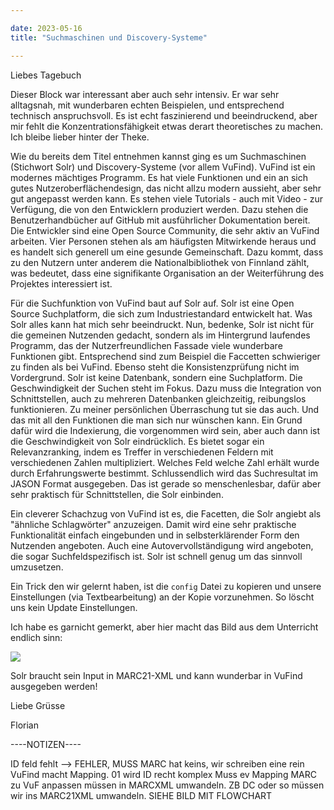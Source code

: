 ```yaml
---

date: 2023-05-16
title: "Suchmaschinen und Discovery-Systeme"

---
```


Liebes Tagebuch

Dieser Block war interessant aber auch sehr intensiv.
Er war sehr alltagsnah, mit wunderbaren echten Beispielen, und entsprechend technisch anspruchsvoll.
Es ist echt faszinierend und beeindruckend, aber mir fehlt die Konzentrationsfähigkeit etwas derart theoretisches zu machen.
Ich bleibe lieber hinter der Theke.

Wie du bereits dem Titel entnehmen kannst ging es um Suchmaschinen (Stichwort Solr) und Discovery-Systeme (vor allem VuFind).
VuFind ist ein modernes mächtiges Programm.
Es hat viele Funktionen und ein an sich gutes Nutzeroberflächendesign, das nicht allzu modern aussieht, aber sehr gut angepasst werden kann.
Es stehen viele Tutorials - auch mit Video - zur Verfügung, die von den Entwicklern produziert werden.
Dazu stehen die Benutzerhandbücher auf GitHub mit ausführlicher Dokumentation bereit.
Die Entwickler sind eine Open Source Community, die sehr aktiv an VuFind arbeiten.
Vier Personen stehen als am häufigsten Mitwirkende heraus und es handelt sich generell um eine gesunde Gemeinschaft.
Dazu kommt, dass zu den Nutzern unter anderem die Nationalbibliothek von Finnland zählt, was bedeutet, dass eine signifikante Organisation an der Weiterführung des Projektes interessiert ist.

Für die Suchfunktion von VuFind baut auf Solr auf.
Solr ist eine Open Source Suchplatform, die sich zum Industriestandard entwickelt hat.
Was Solr alles kann hat mich sehr beeindruckt.
Nun, bedenke, Solr ist nicht für die gemeinen Nutzenden gedacht, sondern als im Hintergrund laufendes Programm, das der Nutzerfreundlichen Fassade viele wunderbare Funktionen gibt.
Entsprechend sind zum Beispiel die Faccetten schwieriger zu finden als bei VuFind.
Ebenso steht die Konsistenzprüfung nicht im Vordergrund. 
Solr ist keine Datenbank, sondern eine Suchplatform.
Die Geschwindigkeit der Suchen steht im Fokus.
Dazu muss die Integration von Schnittstellen, auch zu mehreren Datenbanken gleichzeitig, reibungslos funktionieren.
Zu meiner persönlichen Überraschung tut sie das auch.
Und das mit all den Funktionen die man sich nur wünschen kann.
Ein Grund dafür wird die Indexierung, die vorgenommen wird sein, aber auch dann ist die Geschwindigkeit von Solr eindrücklich.
Es bietet sogar ein Relevanzranking, indem es Treffer in verschiedenen Feldern mit verschiedenen Zahlen multipliziert.
Welches Feld welche Zahl erhält wurde durch Erfahrungswerte bestimmt.
Schlussendlich wird das Suchresultat im JASON Format ausgegeben.
Das ist gerade so menschenlesbar, dafür aber sehr praktisch für Schnittstellen, die Solr einbinden.

Ein cleverer Schachzug von VuFind ist es, die Facetten, die Solr angiebt als "ähnliche Schlagwörter" anzuzeigen.
Damit wird eine sehr praktische Funktionalität einfach eingebunden und in selbsterklärender Form den Nutzenden angeboten.
Auch eine Autovervollständigung wird angeboten, die sogar Suchfeldspezifisch ist.
Solr ist schnell genug um das sinnvoll umzusetzen.

Ein Trick den wir gelernt haben, ist die ``config`` Datei zu kopieren und unsere Einstellungen (via Textbearbeitung) an der Kopie vorzunehmen.
So löscht uns kein Update Einstellungen.

Ich habe es garnicht gemerkt, aber hier macht das Bild aus dem Unterricht endlich sinn:

![ ](https://pad.gwdg.de/uploads/c8d2a2dc-b427-4330-a665-b355a2a85f50.png)

Solr braucht sein Input in MARC21-XML und kann wunderbar in VuFind ausgegeben werden!

Liebe Grüsse

Florian

----NOTIZEN----

ID feld fehlt --> FEHLER, MUSS
MARC hat keins, wir schreiben eine rein
VuFind macht Mapping. 01 wird ID
recht komplex
Muss ev Mapping MARC zu VuF anpassen
müssen in MARCXML umwandeln. ZB DC oder so müssen wir ins MARC21XML umwandeln. SIEHE BILD MIT FLOWCHART

